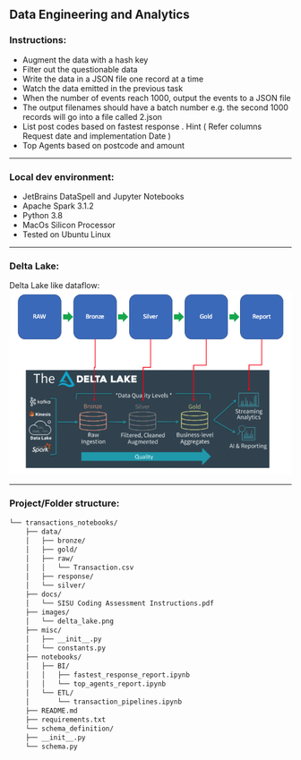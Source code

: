 ## Data Engineering and Analytics ##

### Instructions:
- Augment the data with a hash key
- Filter out the questionable data
- Write the data in a JSON file one record at a time
- Watch the data emitted in the previous task
- When the number of events reach 1000, output the events to a JSON file
- The output filenames should have a batch number e.g. the second 1000 records will go into a file
called 2.json
- List post codes based on fastest response . Hint ( Refer columns Request date and implementation Date )
- Top Agents based on postcode and amount
***
### Local dev environment:
- JetBrains DataSpell and Jupyter Notebooks
- Apache Spark 3.1.2
- Python 3.8
- MacOs Silicon Processor
- Tested on Ubuntu Linux
***
### Delta Lake:
Delta Lake like dataflow:
![alt text](https://github.com/arturogonzalezm/challenge_transactions/blob/master/images/delta_lake.png?raw=true)
***
### Project/Folder structure:
```
└── transactions_notebooks/
    ├── data/
    │   ├── bronze/
    │   ├── gold/
    │   ├── raw/
    │   │   └── Transaction.csv
    │   ├── response/
    │   └── silver/
    ├── docs/
    │   └── SISU Coding Assessment Instructions.pdf
    ├── images/
    │   └── delta_lake.png
    ├── misc/
    │   ├── __init__.py
    │   └── constants.py
    ├── notebooks/
    │   ├── BI/
    │   │   ├── fastest_response_report.ipynb
    │   │   └── top_agents_report.ipynb
    │   └── ETL/
    │       └── transaction_pipelines.ipynb
    ├── README.md
    ├── requirements.txt
    └── schema_definition/
    ├── __init__.py
    └── schema.py
```